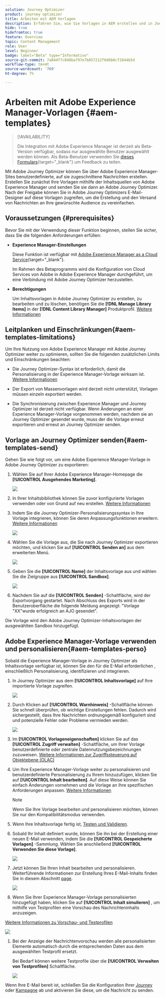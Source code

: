 ```yaml
---
solution: Journey Optimizer
product: journey optimizer
title: Arbeiten mit AEM Vorlagen
description: Erfahren Sie, wie Sie Vorlagen in AEM erstellen und in Journey Optimizer exportieren
hide: true
hidefromtoc: true
feature: Overview
topic: Content Management
role: User
level: Beginner
badge: label="Beta" type="Informative"
source-git-commit: 7a044f7c048ba797e7b857212f6d6b0cf2644b5d
workflow-type: tm+mt
source-wordcount: '769'
ht-degree: 7%

---
```


# Arbeiten mit Adobe Experience Manager-Vorlagen {#aem-templates}

>[!AVAILABILITY]
>
>Die Integration mit Adobe Experience Manager ist derzeit als Beta-Version verfügbar, sodass nur ausgewählte Benutzer ausgewählt werden können.
> Als Beta-Benutzer verwenden Sie [dieses Formulars](https://forms.office.com/pages/responsepage.aspx?id=Wht7-jR7h0OUrtLBeN7O4Wf0cbVTQ3tCpW_unE-w8-JUN1FaNlAzNkhPSUdaSkJXVFRCNTRJNVRFSy4u){target="_blank"} um Feedback zu teilen.

Mit Adobe Journey Optimizer können Sie über Adobe Experience Manager-Sites benutzerdefinierte, auf sie zugeschnittene Nachrichten erstellen. Erstellen Sie zunächst Ihre Vorlagen mithilfe der Inhaltsquellen von Adobe Experience Manager und senden Sie sie dann an Adobe Journey Optimizer. Nach der Freigabe können Sie in Adobe Journey Optimizers E-Mail-Designer auf diese Vorlagen zugreifen, um die Erstellung und den Versand von Nachrichten an Ihre gewünschte Audience zu vereinfachen.

## Voraussetzungen {#prerequisites}

Bevor Sie mit der Verwendung dieser Funktion beginnen, stellen Sie sicher, dass Sie die folgenden Anforderungen erfüllen:

* **Experience Manager-Einstellungen**

   Diese Funktion ist verfügbar mit [Adobe Experience Manager as a Cloud Service](https://experienceleague.adobe.com/docs/experience-manager-cloud-service/content/overview/introduction.html?lang=de){target="_blank"}.

   Im Rahmen des Betaprogramms wird die Konfiguration von Cloud Services von Adobe in Adobe Experience Manager durchgeführt, um eine Verbindung mit Adobe Journey Optimizer herzustellen.

* **Berechtigungen**

   Um Inhaltsvorlagen in Adobe Journey Optimizer zu erstellen, zu bearbeiten und zu löschen, benötigen Sie die **[!DNL Manage Library Items]** in der **[!DNL Content Library Manager]** Produktprofil. [Weitere Informationen](../administration/ootb-product-profiles.md#content-library-manager)

## Leitplanken und Einschränkungen{#aem-templates-limitations}

Um Ihre Nutzung von Adobe Experience Manager mit Adobe Journey Optimizer weiter zu optimieren, sollten Sie die folgenden zusätzlichen Limits und Einschränkungen beachten:

* Die Journey Optimizer-Syntax ist erforderlich, damit die Personalisierung in der Experience Manager-Vorlage wirksam ist. [Weitere Informationen](../personalization/personalization-syntax.md)

* Der Export von Massenvorlagen wird derzeit nicht unterstützt, Vorlagen müssen einzeln exportiert werden.

* Die Synchronisierung zwischen Experience Manager und Journey Optimizer ist derzeit nicht verfügbar. Wenn Änderungen an einer Experience Manager-Vorlage vorgenommen werden, nachdem sie an Journey Optimizer gesendet wurde, muss der  die Vorlage erneut exportieren und erneut an Journey Optimizer senden.

## Vorlage an Journey Optimizer senden{#aem-templates-send}

Gehen Sie wie folgt vor, um eine Adobe Experience Manager-Vorlage in Adobe Journey Optimizer zu exportieren:

1. Wählen Sie auf Ihrer Adobe Experience Manager-Homepage die **[!UICONTROL Ausgehendes Marketing]**.

   ![](assets/aem-outbound-menu.png)

1. In Ihrer Inhaltsbibliothek können Sie zuvor konfigurierte Vorlagen verwenden oder von Grund auf neu erstellen. [Weitere Informationen](https://experienceleague.adobe.com/docs/experience-manager-65/authoring/authoring/managing-pages.html?lang=en#creating-a-new-page)

1. Indem Sie die Journey Optimizer-Personalisierungssyntax in Ihre Vorlage integrieren, können Sie deren Anpassungsfunktionen erweitern. [Weitere Informationen](../personalization/personalization-syntax.md)

   ![](assets/aem_ajo_4.png)

1. Wählen Sie die Vorlage aus, die Sie nach Journey Optimizer exportieren möchten, und klicken Sie auf **[!UICONTROL Senden an]** aus dem erweiterten Menü.

   ![](assets/aem-advanced-menu.png)

1. Geben Sie die **[!UICONTROL Name]** der Inhaltsvorlage aus und wählen Sie die Zielgruppe aus **[!UICONTROL Sandbox]**.

   ![](assets/aem-send-template-settings.png)

1. Nachdem Sie auf die **[!UICONTROL Senden]** -Schaltfläche, wird der Exportvorgang gestartet. Nach Abschluss des Exports wird in der Benutzeroberfläche die folgende Meldung angezeigt: &quot;Vorlage &quot;XX&quot;wurde erfolgreich an AJO gesendet&quot;.

Die Vorlage wird den Adobe Journey Optimizer-Inhaltsvorlagen der ausgewählten Sandbox hinzugefügt.

## Adobe Experience Manager-Vorlage verwenden und personalisieren{#aem-templates-perso}

Sobald die Experience Manager-Vorlage in Journey Optimizer als Inhaltsvorlage verfügbar ist, können Sie den für die E-Mail erforderlichen , einschließlich Personalisierung, identifizieren und integrieren.

1. In Journey Optimizer aus dem **[!UICONTROL Inhaltsvorlage]** auf Ihre importierte Vorlage zugreifen.

   ![](assets/aem_ajo_1.png)

1. Durch Klicken auf **[!UICONTROL Warnhinweis]** -Schaltfläche können Sie schnell überprüfen, ob wichtige Einstellungen fehlen. Dadurch wird sichergestellt, dass Ihre Nachrichten ordnungsgemäß konfiguriert sind und potenzielle Fehler oder Probleme vermieden werden.

   ![](assets/aem_ajo_2.png)

1. Im **[!UICONTROL Vorlageneigenschaften]** klicken Sie auf das **[!UICONTROL Zugriff verwalten]** -Schaltfläche, um Ihrer Vorlage benutzerdefinierte oder zentrale Datennutzungsbezeichnungen zuzuweisen. [Weitere Informationen zur Zugriffssteuerung auf Objektebene (OLAC)](../administration/object-based-access.md)

1. Um Ihre Experience Manager-Vorlage weiter zu personalisieren und benutzerdefinierte Personalisierung zu Ihrem  hinzuzufügen, klicken Sie auf **[!UICONTROL Inhalt bearbeiten]**. Auf diese Weise können Sie einfach Änderungen vornehmen und die Vorlage an Ihre spezifischen Anforderungen anpassen. [Weitere Informationen](get-started-email-design.md)

   >[!NOTE]
   >
   > Wenn Sie Ihre Vorlage bearbeiten und personalisieren möchten, können Sie nur den Kompatibilitätsmodus verwenden.

1. Wenn Ihre Inhaltsvorlage fertig ist, [Testen und Validieren](content-templates.md#test-template).

1. Sobald Ihr Inhalt definiert wurde, können Sie ihn bei der Erstellung einer neuen E-Mail verwenden, indem Sie die **[!UICONTROL Gespeicherte Vorlagen]** -Sammlung. Wählen Sie anschließend **[!UICONTROL Verwenden Sie diese Vorlage]**.

   ![](assets/aem_ajo_3.png)

1. Jetzt können Sie Ihren Inhalt bearbeiten und personalisieren. Weiterführende Informationen zur Erstellung Ihres E-Mail-Inhalts finden Sie in diesem Abschnitt [page](content-from-scratch.md).

   ![](assets/aem_ajo_5.png)

1. Wenn Sie Ihrer Experience Manager-Vorlage personalisierten  hinzugefügt haben, klicken Sie auf **[!UICONTROL Inhalt simulieren]** , um mithilfe von Testprofilen eine Vorschau des Nachrichteninhalts anzuzeigen.

[Weitere Informationen zu Vorschau- und Testprofilen](../email/preview.md)

   ![](assets/aem_ajo_6.png)

1. Bei der Anzeige der Nachrichtenvorschau werden alle personalisierten Elemente automatisch durch die entsprechenden Daten aus dem ausgewählten Testprofil ersetzt.

   Bei Bedarf können weitere Testprofile über die **[!UICONTROL Verwalten von Testprofilen]** Schaltfläche.

   ![](assets/aem_ajo_7.png)

Wenn Ihre E-Mail bereit ist, schließen Sie die Konfiguration Ihrer [Journey](../building-journeys/journey-gs.md) oder [Kampagne](../campaigns/create-campaign.md) ab und aktivieren Sie diese, um die Nachricht zu senden.
